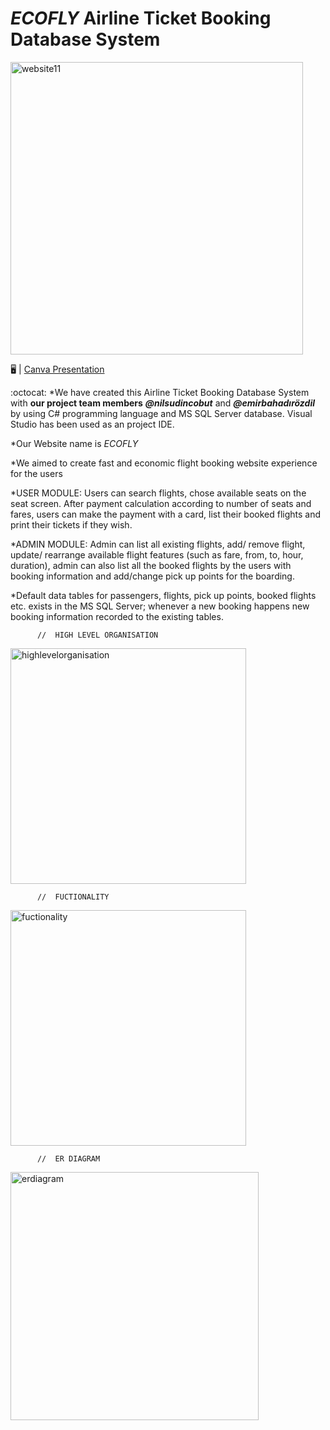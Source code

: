 # _ECOFLY_     Airline Ticket Booking Database System

<img width="468" alt="website11" src="https://user-images.githubusercontent.com/89788024/154131480-f85e4155-39b6-4f2a-b9d0-3a3c2fc12bd3.png">

:desktop_computer: | [Canva Presentation](https://www.canva.com/design/DAE0-TAPc4A/BZyGojJj6vrC9tDtBShDBg/view?utm_content=DAE0-TAPc4A&utm_campaign=designshare&utm_medium=link&utm_source=publishsharelink#1)

:octocat: 
*We have created this Airline Ticket Booking Database System with **our project team members** 
**_@nilsudincobut_**  and **_@emirbahadırözdil_**  by using C# programming language and MS SQL 
Server database. Visual Studio has been used as an project IDE.

*Our Website name is _ECOFLY_

*We aimed to create fast and economic flight booking website experience
for the users

*USER MODULE: 
Users can search flights, 
chose available seats on the seat screen.
After payment calculation according to number of seats and fares,
users can make the payment with a card, 
list their booked flights
and print their tickets if they wish.

*ADMIN MODULE: 
Admin can list all existing flights, 
add/ remove flight,
update/ rearrange available flight features (such as fare, from, to, hour, duration),
admin can also list all the booked flights by the users with booking information
and add/change pick up points for the boarding.

*Default data tables for 
passengers, flights, pick up points, booked flights etc. 
exists in the MS SQL Server; 
whenever a new booking happens new
booking information recorded to the existing tables.


          //  HIGH LEVEL ORGANISATION
<img width="377" alt="highlevelorganisation" src="https://user-images.githubusercontent.com/89788024/154132493-e8a8f1ad-d09e-4f79-a67a-863f89b63352.png">



          //  FUCTIONALITY
<img width="377" alt="fuctionality" src="https://user-images.githubusercontent.com/89788024/154132518-9217f4cd-e198-4596-8444-b2527fe2f690.png">



          //  ER DIAGRAM
<img width="397" alt="erdiagram" src="https://user-images.githubusercontent.com/89788024/154132530-34ed6846-6478-4553-aafe-06a02f097729.png">


